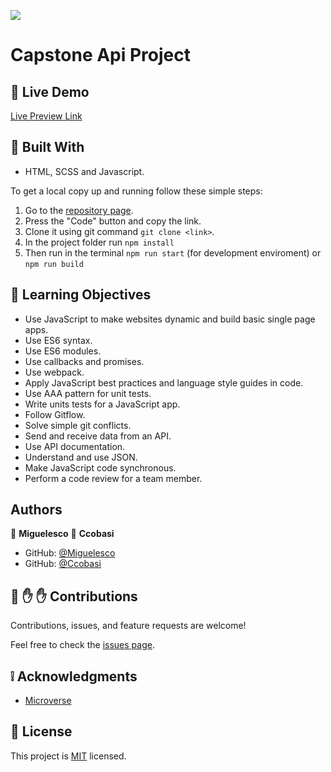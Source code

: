 ![](https://img.shields.io/badge/Microverse-blueviolet)

# Capstone Api Project

<!-- In this project, I set up my first Capstone Project about a Web Design Course.  My goal here is make 2 pages (home and about) of my web development course for mobile and desktop version.

- ![screenshot](/assets/images/1.png) 
- ![screenshot](/assets/images/2.png) 
- ![screenshot](/assets/images/3.png) 
- ![screenshot](/assets/images/4.png)  -->

## :red_circle: Live Demo

[Live Preview Link](https://miguelesco.github.io/capstone-m2-api/) 

## :hammer: Built With

- HTML, SCSS and Javascript.

To get a local copy up and running follow these simple steps:

1. Go to the [repository page](https://github.com/miguelesco/capstone-m2-api/).
2. Press the "Code" button and copy the link.
3. Clone it using git command `git clone <link>`.
4. In the project folder run `npm install`
5. Then run in the terminal `npm run start` (for development enviroment) or `npm run build`

## :blue_book: Learning Objectives

- Use JavaScript to make websites dynamic and build basic single page apps.
- Use ES6 syntax.
- Use ES6 modules.
- Use callbacks and promises.
- Use webpack.
- Apply JavaScript best practices and language style guides in code.
- Use AAA pattern for unit tests.
- Write units tests for a JavaScript app.
- Follow Gitflow.
- Solve simple git conflicts.
- Send and receive data from an API.
- Use API documentation.
- Understand and use JSON.
- Make JavaScript code synchronous.
- Perform a code review for a team member.

## Authors

👤 **Miguelesco**
👤 **Ccobasi**

- GitHub: [@Miguelesco](https://github.com/miguelesco)
- GitHub: [@Ccobasi](https://github.com/ccobasi)


## 🤝 :raised_hand: :raised_hand: Contributions

Contributions, issues, and feature requests are welcome!

Feel free to check the [issues page](https://github.com/miguelesco/capstone-m2-api/issues).

## :grey_exclamation: Acknowledgments

- [Microverse](https://www.microverse.org/)

## 📝 License

This project is [MIT](LICENSE) licensed.